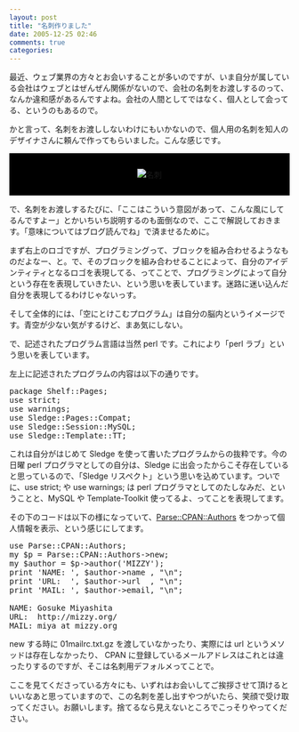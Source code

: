 ```yaml
---
layout: post
title: "名刺作りました"
date: 2005-12-25 02:46
comments: true
categories: 
---
```

<p class="entryBody">
最近、ウェブ業界の方々とお会いすることが多いのですが、いま自分が属している会社はウェブとはぜんぜん関係がないので、会社の名刺をお渡しするのって、なんか違和感があるんですよね。会社の人間としてではなく、個人として会ってる、というのもあるので。
</p>

<p class="entryBody">
かと言って、名刺をお渡ししないわけにもいかないので、個人用の名刺を知人のデザイナさんに頼んで作ってもらいました。こんな感じです。
</p>

<p class="entryBody" style="background: #000000;text-align: center;padding: 2em;">
<img src="/img/name_card.jpg" alt="名刺" title="名刺" />
</p>

<p class="entryBody">
で、名刺をお渡しするたびに、「ここはこういう意図があって、こんな風にしてるんですよー」とかいちいち説明するのも面倒なので、ここで解説しておきます。「意味についてはブログ読んでね」で済ませるために。
</p>

<p class="entryBody">
まず右上のロゴですが、プログラミングって、ブロックを組み合わせるようなものだよなー、と。で、そのブロックを組み合わせることによって、自分のアイデンティティとなるロゴを表現してる、ってことで、プログラミングによって自分という存在を表現していきたい、という思いを表しています。迷路に迷い込んだ自分を表現してるわけじゃないっす。
</p>

<p class="entryBody">
そして全体的には、「空にとけこむプログラム」は自分の脳内というイメージです。青空が少ない気がするけど、まあ気にしない。
</p>

<p class="entryBody">
で、記述されたプログラム言語は当然 perl です。これにより「perl ラブ」という思いを表しています。
</p>

<p class="entryBody">
左上に記述されたプログラムの内容は以下の通りです。
</p>

<pre class="code">
package Shelf::Pages;
use strict;
use warnings;
use Sledge::Pages::Compat;
use Sledge::Session::MySQL;
use Sledge::Template::TT;
</pre>

<p class="entryBody">
これは自分がはじめて Sledge を使って書いたプログラムからの抜粋です。今の日曜 perl プログラマとしての自分は、Sledge に出会ったからこそ存在していると思っているので、「Sledge リスペクト」という思いを込めています。ついでに、use strict; や use warnings; は perl プログラマとしてのたしなみだ、ということと、MySQL や Template-Toolkit 使ってるよ、ってことを表現してます。
</p>

<p class="entryBody">
その下のコードは以下の様になっていて、<a href="http://search.cpan.org/perldoc?Parse%3A%3ACPAN%3A%3AAuthors" target="_blank">Parse::CPAN::Authors</a> をつかって個人情報を表示、という感じにしてます。
</p>

<pre class="code">
use Parse::CPAN::Authors;
my $p = Parse::CPAN::Authors->new;
my $author = $p->author('MIZZY');
print 'NAME: ', $author->name , "\n";  
print 'URL:  ', $author->url  , "\n";   
print 'MAIL: ', $author->email, "\n"; 

NAME: Gosuke Miyashita
URL:  http://mizzy.org/
MAIL: miya at mizzy.org
</pre>

<p class="entryBody">
new する時に 01mailrc.txt.gz を渡していなかったり、実際には url というメソッドは存在しなかったり、 CPAN に登録しているメールアドレスはこれとは違ったりするのですが、そこは名刺用デフォルメってことで。
</p>

<p class="entryBody">
ここを見てくださっている方々にも、いずれはお会いしてご挨拶させて頂けるといいなあと思っていますので、この名刺を差し出すやつがいたら、笑顔で受け取ってください。お願いします。捨てるなら見えないところでこっそりやってください。
</p>